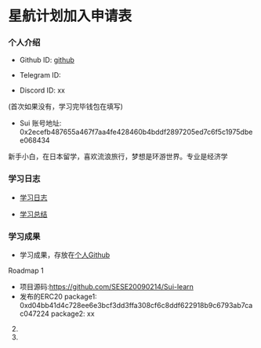 # 星航计划加入申请表

### 个人介绍

* Github ID: [github](https://github.com/SESE20090214)

* Telegram ID:

* Discord ID: xx

(首次如果没有，学习完毕钱包在填写)
* Sui 账号地址: 0x2ecefb487655a467f7aa4fe428460b4bddf2897205ed7c6f5c1975dbee068434

新手小白，在日本留学，喜欢流浪旅行，梦想是环游世界。专业是经济学

### 学习日志

- [学习日志](journal.md)

- [学习总结](summary.md)

### 学习成果
+ 学习成果，存放在[个人Github](https://github.com/SESE20090214/Sui-learn)

Roadmap  1  
- 项目源码:https://github.com/SESE20090214/Sui-learn
- 发布的ERC20
package1: 0xd04bb41d4c728ee6e3bcf3dd3ffa308cf6c8ddf622918b9c6793ab7cac047224
package2: xx


2.


3. 
